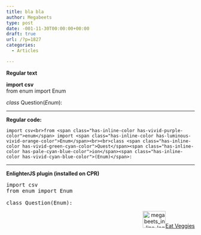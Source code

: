 ```yaml
---
title: bla bla
author: Megabeets
type: post
date: -001-11-30T00:00:00+00:00
draft: true
url: /?p=1827
categories:
  - Articles

---
```

**Regular text**

**<span class="has-inline-color has-vivid-purple-color">import csv</span>**  
<span class="has-inline-color has-pale-cyan-blue-color">from enum</span> import <span class="has-inline-color has-luminous-vivid-orange-color">Enum</span>  
  
_class_ <span class="has-inline-color has-vivid-green-cyan-color">Question</span>(_<span class="has-inline-color has-vivid-red-color">Enum</span>_):

<hr class="wp-block-separator" />

**Regular code:**

`import csv<br>from <span class="has-inline-color has-vivid-purple-color">enum</span> import <span class="has-inline-color has-luminous-vivid-orange-color">Enum</span><br><br>class <span class="has-inline-color has-vivid-green-cyan-color">Quest</span><span class="has-inline-color has-pale-cyan-blue-color">ion</span><span class="has-inline-color has-vivid-cyan-blue-color">(Enum)</span>:`

<hr class="wp-block-separator" />

**EnlighterJS plugin (installed on CPR)**

<pre class="EnlighterJSRAW" data-enlighter-language="python" data-enlighter-theme="" data-enlighter-highlight="" data-enlighter-linenumbers="" data-enlighter-lineoffset="" data-enlighter-title="" data-enlighter-group="">import csv
from enum import Enum

class Question(Enum):</pre>



<div class="nf-post-footer">
  <p style="text-align: right">
    <a href="https://www.megabeets.net/about.html#vegan"><img class="wp-image-149 alignnone" src="https://www.megabeets.net/uploads/megabeets_inline_logo.png" alt="megabeets_inline_logo" width="61" height="45" />Eat Veggies</a>
  </p>
</div>